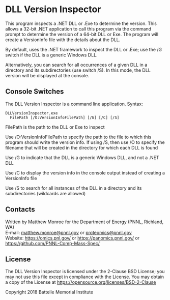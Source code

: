 # DLL Version Inspector

This program inspects a .NET DLL or .Exe to determine the version.
This allows a 32-bit .NET application to call this program via the 
command prompt to determine the version of a 64-bit DLL or Exe. 
The program will create a VersionInfo file with the details about the DLL.

By default, uses the .NET framework to inspect the DLL or .Exe; 
use the /G switch if the DLL is a generic Windows DLL.

Alternatively, you can search for all occurrences of a given DLL 
in a directory and its subdirectories (use switch /S). In this mode, 
the DLL version will be displayed at the console.

## Console Switches

The DLL Version Inspector is a command line application.  Syntax:

```
DLLVersionInspector.exe
  FilePath [/O:VersionInfoFilePath] [/G] [/C] [/S]
```

FilePath is the path to the DLL or Exe to inspect

Use /O:VersionInfoFilePath to specify the path to the file to which this program
should write the version info. If using /S, then use /O to specify the filename
that will be created in the directory for which each DLL is found

Use /G to indicate that the DLL is a generic Windows DLL, and not a .NET DLL

Use /C to display the version info in the console output instead of creating a
VersionInfo file

Use /S to search for all instances of the DLL in a directory and its
subdirectories (wildcards are allowed)

## Contacts

Written by Matthew Monroe for the Department of Energy (PNNL, Richland, WA) \
E-mail: matthew.monroe@pnnl.gov or proteomics@pnnl.gov\
Website: https://omics.pnl.gov/ or https://panomics.pnnl.gov/ or https://github.com/PNNL-Comp-Mass-Spec/

## License

The DLL Version Inspector is licensed under the 2-Clause BSD License; 
you may not use this file except in compliance with the License.
You may obtain a copy of the License at https://opensource.org/licenses/BSD-2-Clause

Copyright 2018 Battelle Memorial Institute

